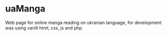 # uaManga
Web page for online manga reading on ukranian language, for development was using vanill html, css, js and php.
